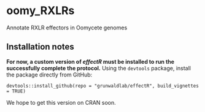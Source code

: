 # oomy_RXLRs
Annotate RXLR effectors in Oomycete genomes

## Installation notes

<b>For now, a custom version of *effectR* must be installed to run the successfully complete the protocol.</b>
Using the `devtools` package, install the package directly from GitHub:

`devtools::install_github(repo = "grunwaldlab/effectR", build_vignettes = TRUE)`

We hope to get this version on CRAN soon.
